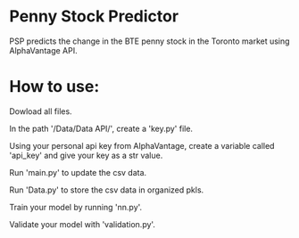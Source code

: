 # Penny Stock Predictor
PSP predicts the change in the BTE penny stock in the Toronto market using AlphaVantage API.

# How to use:
Dowload all files.
 
In the path '/Data/Data API/', create a 'key.py' file.

Using your personal api key from AlphaVantage, create a variable called 'api_key' and give your key as a str value.

Run 'main.py' to update the csv data.

Run 'Data.py' to store the csv data in organized pkls.

Train your model by running 'nn.py'.

Validate your model with 'validation.py'.